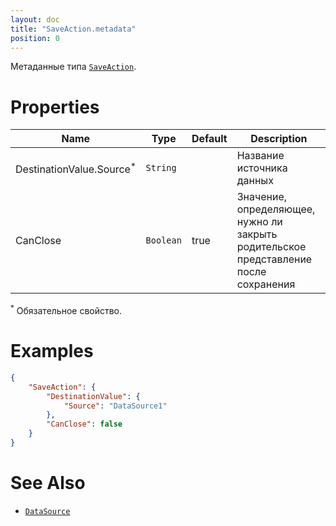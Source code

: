 ```yaml
---
layout: doc
title: "SaveAction.metadata"
position: 0
---
```


Метаданные типа [`SaveAction`](../).

# Properties

|Name|Type|Default|Description|
|----|----|----|-----------|
|DestinationValue.Source<sup>*</sup>|`String`| |Название источника данных|
|CanClose|`Boolean`|true|Значение, определяющее, нужно ли закрыть родительское представление после сохранения|

<sup>*</sup> Обязательное свойство.

# Examples

```json
{
	"SaveAction": {
		"DestinationValue": {
			"Source": "DataSource1"
		},
		"CanClose": false
	}
}
```

# See Also

* [`DataSource`](../../../DataSources/)